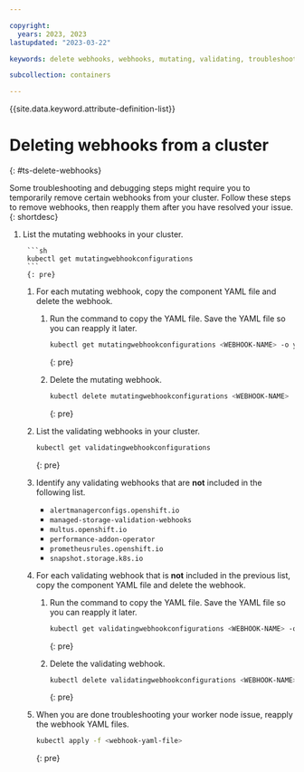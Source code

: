 ```yaml
---

copyright:
  years: 2023, 2023
lastupdated: "2023-03-22"

keywords: delete webhooks, webhooks, mutating, validating, troubleshooting webhooks

subcollection: containers

---
```


{{site.data.keyword.attribute-definition-list}}




# Deleting webhooks from a cluster
{: #ts-delete-webhooks}

Some troubleshooting and debugging steps might require you to temporarily remove certain webhooks from your cluster. Follow these steps to remove webhooks, then reapply them after you have resolved your issue.
{: shortdesc}


1. List the mutating webhooks in your cluster.

        ```sh
        kubectl get mutatingwebhookconfigurations
        ```
        {: pre}

    1. For each mutating webhook, copy the component YAML file and delete the webhook.
        1. Run the command to copy the YAML file. Save the YAML file so you can reapply it later.

            ```sh
            kubectl get mutatingwebhookconfigurations <WEBHOOK-NAME> -o yaml > <WEBHOOK-NAME>.yml
            ```
            {: pre}

        1. Delete the mutating webhook. 

            ```sh
            kubectl delete mutatingwebhookconfigurations <WEBHOOK-NAME>
            ```
            {: pre}

    1. List the validating webhooks in your cluster.

        ```sh
        kubectl get validatingwebhookconfigurations
        ```
        {: pre}

    1. Identify any validating webhooks that are **not** included in the following list.
        - `alertmanagerconfigs.openshift.io`
        - `managed-storage-validation-webhooks`
        - `multus.openshift.io` 
        - `performance-addon-operator`
        - `prometheusrules.openshift.io`
        - `snapshot.storage.k8s.io`
    1. For each validating webhook that is **not** included in the previous list, copy the component YAML file and delete the webhook.
        1. Run the command to copy the YAML file. Save the YAML file so you can reapply it later.

            ```sh
            kubectl get validatingwebhookconfigurations <WEBHOOK-NAME> -o yaml > <WEBHOOK-NAME>.yml
            ```
            {: pre}

        1. Delete the validating webhook. 

            ```sh
            kubectl delete validatingwebhookconfigurations <WEBHOOK-NAME>
            ```
            {: pre}

    1. When you are done troubleshooting your worker node issue, reapply the webhook YAML files.

        ```sh
        kubectl apply -f <webhook-yaml-file>
        ```
        {: pre}

   
        